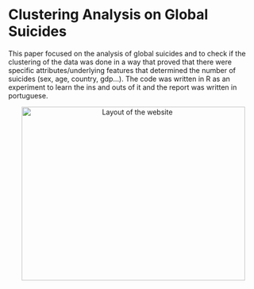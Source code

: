 # Clustering Analysis on Global Suicides
This paper focused on the analysis of global suicides and to check if the clustering of the data was done in a way that proved that there were specific attributes/underlying features that determined the number of suicides (sex, age, country, gdp...).
The code was written in R as an experiment to learn the ins and outs of it and the report was written in portuguese.

<p align="center">
       <img src="https://i.imgur.com/1d0GHBU.png" width="450" height="350" alt="Layout of the website">
</p>
